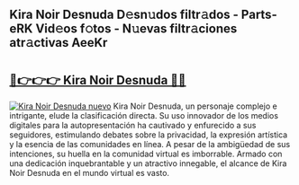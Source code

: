 ## Kira Noir Desnuda D𝚎sn𝚞dos filtr𝚊dos - Parts-eRK Vid𝚎os f𝚘tos - N𝚞evas filtr𝚊ciones atr𝚊ctivas AeeKr

# <h2><a href="http://mb0s6ou.tromn.icu/?c=Kira+Noir+Desnuda">🔗👉👉👉 Kira Noir Desnuda 🔗🔗</a></h2>

[![Kira Noir Desnuda nuevo](https://i.imgur.com/pEAQMta.gif)](http://mb0s6ou.tromn.icu/?c=Kira+Noir+Desnuda)
Kira Noir Desnuda, un personaje complejo e intrigante, elude la clasificación directa. Su uso innovador de los medios digitales para la autopresentación ha cautivado y enfurecido a sus seguidores, estimulando debates sobre la privacidad, la expresión artística y la esencia de las comunidades en línea. A pesar de la ambigüedad de sus intenciones, su huella en la comunidad virtual es imborrable. Armado con una dedicación inquebrantable y un atractivo innegable, el alcance de Kira Noir Desnuda en el mundo virtual es vasto.
